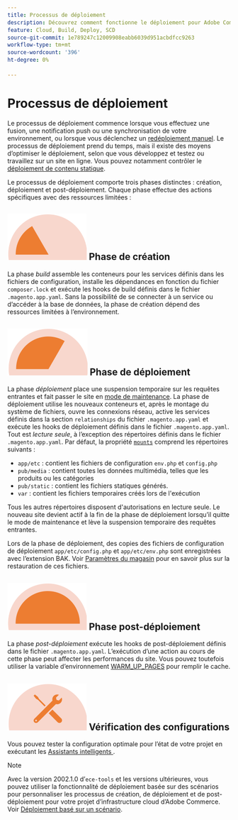```yaml
---
title: Processus de déploiement
description: Découvrez comment fonctionne le déploiement pour Adobe Commerce sur les projets d’infrastructure cloud.
feature: Cloud, Build, Deploy, SCD
source-git-commit: 1e789247c12009908eabb6039d951acbdfcc9263
workflow-type: tm+mt
source-wordcount: '396'
ht-degree: 0%

---
```


# Processus de déploiement

Le processus de déploiement commence lorsque vous effectuez une fusion, une notification push ou une synchronisation de votre environnement, ou lorsque vous déclenchez un [redéploiement manuel](../dev-tools/cloud-cli-overview.md#redeploy-the-environment). Le processus de déploiement prend du temps, mais il existe des moyens d’optimiser le déploiement, selon que vous développez et testez ou travaillez sur un site en ligne. Vous pouvez notamment contrôler le [déploiement de contenu statique](static-content.md).

Le processus de déploiement comporte trois phases distinctes : création, déploiement et post-déploiement. Chaque phase effectue des actions spécifiques avec des ressources limitées :

## ![Phase de création](../../assets/status-build.png) Phase de création

La phase _build_ assemble les conteneurs pour les services définis dans les fichiers de configuration, installe les dépendances en fonction du fichier `composer.lock` et exécute les hooks de build définis dans le fichier `.magento.app.yaml`. Sans la possibilité de se connecter à un service ou d’accéder à la base de données, la phase de création dépend des ressources limitées à l’environnement.

## ![Phase de déploiement](../../assets/status-deploy.png) Phase de déploiement

La phase _déploiement_ place une suspension temporaire sur les requêtes entrantes et fait passer le site en [mode de maintenance](https://experienceleague.adobe.com/docs/commerce-operations/configuration-guide/setup/application-modes.html). La phase de déploiement utilise les nouveaux conteneurs et, après le montage du système de fichiers, ouvre les connexions réseau, active les services définis dans la section `relationships` du fichier `.magento.app.yaml` et exécute les hooks de déploiement définis dans le fichier `.magento.app.yaml`. Tout est _lecture seule_, à l’exception des répertoires définis dans le fichier `.magento.app.yaml`. Par défaut, la propriété [`mounts`](../application/properties.md#mounts) comprend les répertoires suivants :

- `app/etc` : contient les fichiers de configuration `env.php` et `config.php`
- `pub/media` : contient toutes les données multimédia, telles que les produits ou les catégories
- `pub/static` : contient les fichiers statiques générés.
- `var` : contient les fichiers temporaires créés lors de l&#39;exécution

Tous les autres répertoires disposent d&#39;autorisations en lecture seule. Le nouveau site devient actif à la fin de la phase de déploiement lorsqu’il quitte le mode de maintenance et lève la suspension temporaire des requêtes entrantes.

Lors de la phase de déploiement, des copies des fichiers de configuration de déploiement `app/etc/config.php` et `app/etc/env.php` sont enregistrées avec l’extension BAK. Voir [Paramètres du magasin](../store/store-settings.md#restore-configuration-files) pour en savoir plus sur la restauration de ces fichiers.

## ![Phase post-déploiement](../../assets/status-post-deploy.png) Phase post-déploiement

La phase _post-déploiement_ exécute les hooks de post-déploiement définis dans le fichier `.magento.app.yaml`. L’exécution d’une action au cours de cette phase peut affecter les performances du site. Vous pouvez toutefois utiliser la variable d’environnement [WARM_UP_PAGES](../environment/variables-post-deploy.md#warmuppages) pour remplir le cache.

## ![Vérification de l’état](../../assets/status-verify.png) Vérification des configurations

Vous pouvez tester la configuration optimale pour l’état de votre projet en exécutant les [ Assistants intelligents ](smart-wizards.md).

>[!NOTE]
>
>Avec la version 2002.1.0 d’`ece-tools` et les versions ultérieures, vous pouvez utiliser la fonctionnalité de déploiement basée sur des scénarios pour personnaliser les processus de création, de déploiement et de post-déploiement pour votre projet d’infrastructure cloud d’Adobe Commerce. Voir [Déploiement basé sur un scénario](scenario-based.md).
